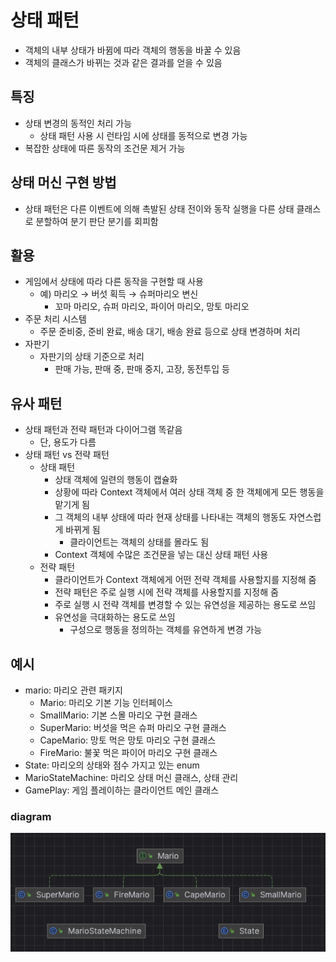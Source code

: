 # 상태 패턴
- 객체의 내부 상태가 바뀜에 따라 객체의 행동을 바꿀 수 있음
- 객체의 클래스가 바뀌는 것과 같은 결과를 얻을 수 있음

## 특징
- 상태 변경의 동적인 처리 가능
    - 상태 패턴 사용 시 런타임 시에 상태를 동적으로 변경 가능
- 복잡한 상태에 따른 동작의 조건문 제거 가능

## 상태 머신 구현 방법
- 상태 패턴은 다른 이벤트에 의해 촉발된 상태 전이와 동작 실행을 다른 상태 클래스로 분할하여 분기 판단 분기를 회피함

## 활용
- 게임에서 상태에 따라 다른 동작을 구현할 때 사용
    - 예) 마리오 → 버섯 획득 → 슈퍼마리오 변신
        - 꼬마 마리오, 슈퍼 마리오, 파이어 마리오, 망토 마리오
- 주문 처리 시스템
    - 주문 준비중, 준비 완료, 배송 대기, 배송 완료 등으로 상태 변경하며 처리
- 자판기
    - 자판기의 상태 기준으로 처리
        - 판매 가능, 판매 중, 판매 중지, 고장, 동전투입 등
## 유사 패턴
- 상태 패턴과 전략 패턴과 다이어그램 똑같음
    - 단, 용도가 다름
- 상태 패턴 vs 전략 패턴
    - 상태 패턴
        - 상태 객체에 일련의 행동이 캡슐화
        - 상황에 따라 Context 객체에서 여러 상태 객체 중 한 객체에게 모든 행동을 맡기게 됨
        - 그 객체의 내부 상태에 따라 현재 상태를 나타내는 객체의 행동도 자연스럽게 바뀌게 됨
            - 클라이언트는 객체의 상태를 몰라도 됨
        - Context 객체에 수많은 조건문을 넣는 대신 상태 패턴 사용
    - 전략 패턴
        - 클라이언트가 Context 객체에게 어떤 전략 객체를 사용할지를 지정해 줌
        - 전략 패턴은 주로 실행 시에 전략 객체를 사용할지를 지정해 줌
        - 주로 실행 시 전략 객체를 변경할 수 있는 유연성을 제공하는 용도로 쓰임
        - 유연성을 극대화하는 용도로 쓰임
            - 구성으로 행동을 정의하는 객체를 유연하게 변경 가능

## 예시
- mario: 마리오 관련 패키지
  - Mario: 마리오 기본 기능 인터페이스
  - SmallMario: 기본 스몰 마리오 구현 클래스
  - SuperMario: 버섯을 먹은 슈퍼 마리오 구현 클래스
  - CapeMario: 망토 먹은 망토 마리오 구현 클래스
  - FireMario: 불꽃 먹은 파이어 마리오 구현 클래스
- State: 마리오의 상태와 점수 가지고 있는 enum
- MarioStateMachine: 마리오 상태 머신 클래스, 상태 관리
- GamePlay: 게임 플레이하는 클라이언트 메인 클래스

### diagram
![img.png](diagram.png)

